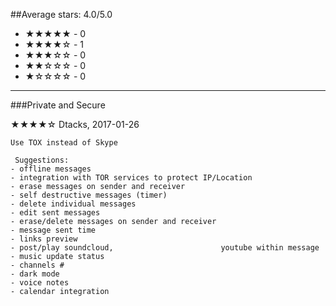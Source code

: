 ##Average stars: 4.0/5.0

- ★★★★★ - 0
- ★★★★☆ - 1
- ★★★☆☆ - 0
- ★★☆☆☆ - 0
- ★☆☆☆☆ - 0

---

###Private and Secure

★★★★☆ Dtacks, 2017-01-26

```
Use TOX instead of Skype 

 Suggestions:
- offline messages
- integration with TOR services to protect IP/Location
- erase messages on sender and receiver
- self destructive messages (timer)
- delete individual messages
- edit sent messages
- erase/delete messages on sender and receiver
- message sent time
- links preview
- post/play soundcloud,                        youtube within message
- music update status
- channels # 
- dark mode
- voice notes
- calendar integration
```


